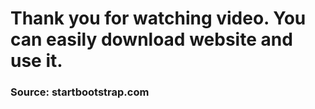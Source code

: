 # Thank you for watching video. You can easily download website and use it.

### Source: startbootstrap.com
